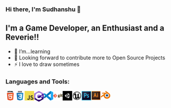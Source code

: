 ### Hi there, I'm Sudhanshu 👋

## I'm a Game Developer, an Enthusiast and a Reverie!!

- 🌱 I’m...learning
- 👯 Looking forward to contribute more to Open Source Projects
- ⚡ I love to draw sometimes

### Languages and Tools:
<img align="left" alt="HTML5" width="26px" src="https://raw.githubusercontent.com/github/explore/80688e429a7d4ef2fca1e82350fe8e3517d3494d/topics/html/html.png" />
<img align="left" alt="CSS3" width="26px" src="https://raw.githubusercontent.com/github/explore/80688e429a7d4ef2fca1e82350fe8e3517d3494d/topics/css/css.png" />
<img align="left" alt="JavaScript" width="26px" src="https://raw.githubusercontent.com/github/explore/80688e429a7d4ef2fca1e82350fe8e3517d3494d/topics/javascript/javascript.png" />
<img align="left" alt="JavaScript" width="26px" src="https://github.com/iamnexxed/iamnexxed/blob/main/CS.png" />


<img align="left" alt="Visual Studio Code" width="26px" src="https://raw.githubusercontent.com/github/explore/80688e429a7d4ef2fca1e82350fe8e3517d3494d/topics/visual-studio-code/visual-studio-code.png" />
<img align="left" alt="Git" width="26px" src="https://raw.githubusercontent.com/github/explore/80688e429a7d4ef2fca1e82350fe8e3517d3494d/topics/git/git.png" />
<img align="left" alt="Git" width="26px" src="https://github.com/iamnexxed/iamnexxed/blob/main/Unity.jpg" />
<img align="left" alt="Git" width="26px" src="https://github.com/iamnexxed/iamnexxed/blob/main/Unreal.png" />
<img align="left" alt="Git" width="26px" src="https://github.com/iamnexxed/iamnexxed/blob/main/PS.png" />
<img align="left" alt="Git" width="26px" src="https://github.com/iamnexxed/iamnexxed/blob/main/AI.png" />

<img align="left" alt="Git" width="26px" src="https://github.com/iamnexxed/iamnexxed/blob/main/Blender.png" />




<br/>
<br/>
<!--<img height="180em" src="https://github-readme-stats.vercel.app/api?username=iamnexxed&show_icons=true&hide_border=true&&count_private=true&include_all_commits=true" />>
